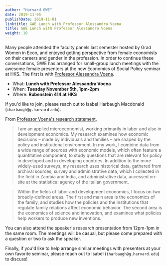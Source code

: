 ```yaml
---
author: "Harvard GWE"
date: 2019-11-05
publishDate: 2019-11-01
linktitle: GWE Lunch with Professor Alessandra Voena
title: GWE Lunch with Professor Alessandra Voena
weight: 10
---
```


Many people attended the faculty panels last semester hosted by Grad Women in Econ, and enjoyed getting perspective from female economists on their careers and gender in the profession. In order to continue these conversations, GWE has arranged for small-group lunch meetings with the awesome female presenters at the new Economics of Social Policy seminar at HKS. The first is with [Professor Alessandra Voena](https://sites.google.com/site/alevoena/).

- What: **Lunch with Professor Alessandra Voena**
- When: **Tuesday November 5th, 1pm-2pm**
- Where: **Rubenstein 414 at HKS**

If you'd like to join, please reach out to Isabel Harbaugh Macdonald (`iharbaugh@g.harvard.edu`). 

From [Professor Voena's research statement](https://drive.google.com/file/d/0B4DbT0Bb1bQhZS1oRnBZMFd2X0E/view),

> I am an applied microeconomist, working primarily in labor and also in development economics. My research examines how economic decisions – made by individuals and families – are shaped by the policy and institutional environment. In my work, I combine data from a wide range of sources with economic models, which often feature a quantitative component, to study questions that are relevant for policy in developed and in developing countries. In addition to the more widely-used surveys, my research uses historical data, gathered from archival sources, survey and administrative data, which I collected in the field in Zambia and India, and administrative data, accessed on-site at the statistical agency of the Italian government. 

> Within the fields of labor and development economics, I focus on two broadly-defined areas. The first and main area is the economics of the family, and studies how the policies and the institutions that regulate family relations affect economic behavior. The second area is the economics of science and innovation, and examines what policies help workers to produce new inventions.

You can also attend the speaker's research presentation from 12pm-1pm in the same room. The meetings will be casual, but please come prepared with a question or two to ask the speaker.

Finally, if you'd like to help arrange similar meetings with presenters at your own favorite seminar, please reach out to Isabel (`iharbaugh@g.harvard.edu`) to discuss!